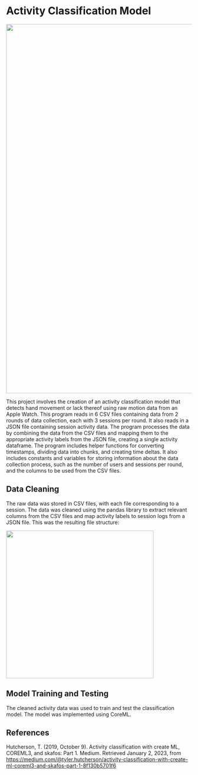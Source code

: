 # Activity Classification Model

<img src="https://user-images.githubusercontent.com/108101472/209432584-311c4ce0-61c6-4bef-be80-5ddf492a381c.png" width="1000">

This project involves the creation of an activity classification model that detects hand movement or lack thereof using raw motion data from an Apple Watch. This program reads in 6 CSV files containing data from 2 rounds of data collection, each with 3 sessions per round. It also reads in a JSON file containing session activity data. The program processes the data by combining the data from the CSV files and mapping them to the appropriate activity labels from the JSON file, creating a single activity dataframe. The program includes helper functions for converting timestamps, dividing data into chunks, and creating time deltas. It also includes constants and variables for storing information about the data collection process, such as the number of users and sessions per round, and the columns to be used from the CSV files.

## Data Cleaning
The raw data was stored in CSV files, with each file corresponding to a session. The data was cleaned using the pandas library to extract relevant columns from the CSV files and map activity labels to session logs from a JSON file. This was the resulting file structure:

<img src="https://user-images.githubusercontent.com/108101472/210281998-6386402f-d148-4449-a860-e9dbb2faece8.png" height="400">

## Model Training and Testing
The cleaned activity data was used to train and test the classification model. The model was implemented using CoreML.

## References
Hutcherson, T. (2019, October 9). Activity classification with create ML, COREML3, and skafos: Part 1. Medium. Retrieved January 2, 2023, from https://medium.com/@tyler.hutcherson/activity-classification-with-create-ml-coreml3-and-skafos-part-1-8f130b5701f6 
